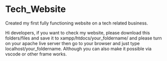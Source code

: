 # Tech_Website
Created my first fully functioning website on a tech related business.

Hi developers, if you want to check my website, please download this folders/files and save it to xampp/htdocs/your_foldername/ and please turn on your apache live server then go to your browser and just type localhost/your_foldername.
Although you can also make it possible via vscode or other frame works.
